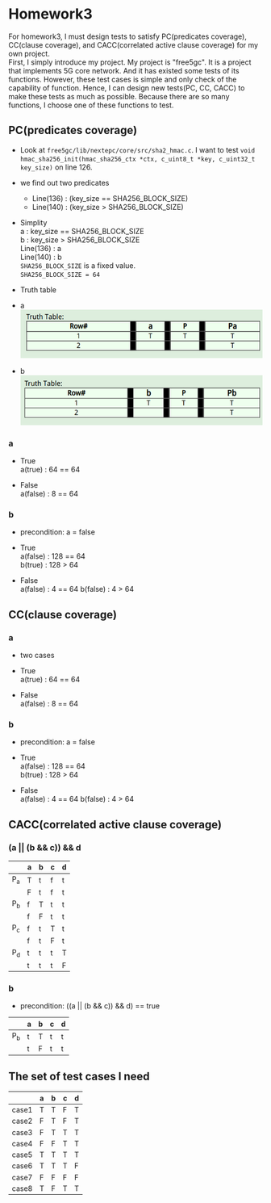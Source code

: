 # Homework3
For homework3, I must design tests to satisfy PC(predicates coverage), CC(clause coverage), and CACC(correlated active clause coverage) for my own project.  
First, I simply introduce my project. My project is "free5gc". It is a project that implements 5G core network. And it has existed some tests of its functions. However, these test cases is simple and only check of the capability of function. Hence, I can design new tests(PC, CC, CACC) to make these tests as much as possible. Because there are so many functions, I choose one of these functions to test.  

## PC(predicates coverage)  
- Look at `free5gc/lib/nextepc/core/src/sha2_hmac.c`. I want to test `void hmac_sha256_init(hmac_sha256_ctx *ctx, c_uint8_t *key, c_uint32_t key_size)` on line 126.  
- we find out two predicates  
  - Line(136) : (key_size == SHA256_BLOCK_SIZE)  
  - Line(140) : (key_size > SHA256_BLOCK_SIZE)  

- Simplity  
a : key_size == SHA256_BLOCK_SIZE   
b : key_size > SHA256_BLOCK_SIZE  
Line(136) : a   
Line(140) : b  
`SHA256_BLOCK_SIZE` is a fixed value.  
`SHA256_BLOCK_SIZE = 64`  

- Truth table  
 - a  
 ![truth table (key_size == SHA256_BLOCK_SIZE)](images/1.png?raw=true)
 - b  
 ![truth table (key_size > SHA256_BLOCK_SIZE)](images/2.png?raw=true)

### a
- True  
a(true) : 64 == 64  

- False  
a(false) : 8 == 64  

### b
- precondition: a = false  
- True  
a(false) : 128 == 64  
b(true) :  128 > 64  

- False  
a(false) : 4 == 64
b(false) : 4 > 64  

## CC(clause coverage)  
### a
- two cases  

- True  
a(true) : 64 == 64  

- False  
a(false) : 8 == 64  


### b  
- precondition: a = false  
- True  
a(false) : 128 == 64  
b(true) :  128 > 64  

- False  
a(false) : 4 == 64
b(false) : 4 > 64  

## CACC(correlated active clause coverage)  
### (a || (b && c)) && d  
|                |  a  |  b  |  c  |  d  |
|----------------|-----|-----|-----|-----|
|P<sub>a</sub>   |  T  |  t  |  f  |  t  |
|                |  F  |  t  |  f  |  t  |
|P<sub>b</sub>   |  f  |  T  |  t  |  t  |
|                |  f  |  F  |  t  |  t  |
|P<sub>c</sub>   |  f  |  t  |  T  |  t  |
|                |  f  |  t  |  F  |  t  |
|P<sub>d</sub>   |  t  |  t  |  t  |  T  |
|                |  t  |  t  |  t  |  F  |  

### b  
- precondition: ((a || (b && c)) && d) == true  

|                |  a  |  b  |  c  |  d  |
|----------------|-----|-----|-----|-----|
|P<sub>b</sub>   |  t  |  T  |  t  |  t  |
|                |  t  |  F  |  t  |  t  |


## The set of test cases I need  
|         |  a  |  b  |  c  |  d  |
|---------|-----|-----|-----|-----|
|  case1  |  T  |  T  |  F  |  T  |
|  case2  |  F  |  T  |  F  |  T  |
|  case3  |  F  |  T  |  T  |  T  |
|  case4  |  F  |  F  |  T  |  T  |
|  case5  |  T  |  T  |  T  |  T  |
|  case6  |  T  |  T  |  T  |  F  |
|  case7  |  F  |  F  |  F  |  F  |
|  case8  |  T  |  F  |  T  |  T  |
